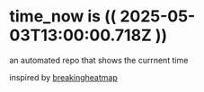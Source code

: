 # time_now is (( 2025-05-03T13:00:00.718Z ))

an automated repo that shows the currnent time

inspired by [breakingheatmap](https://github.com/breakingheatmap/breakingheatmap)